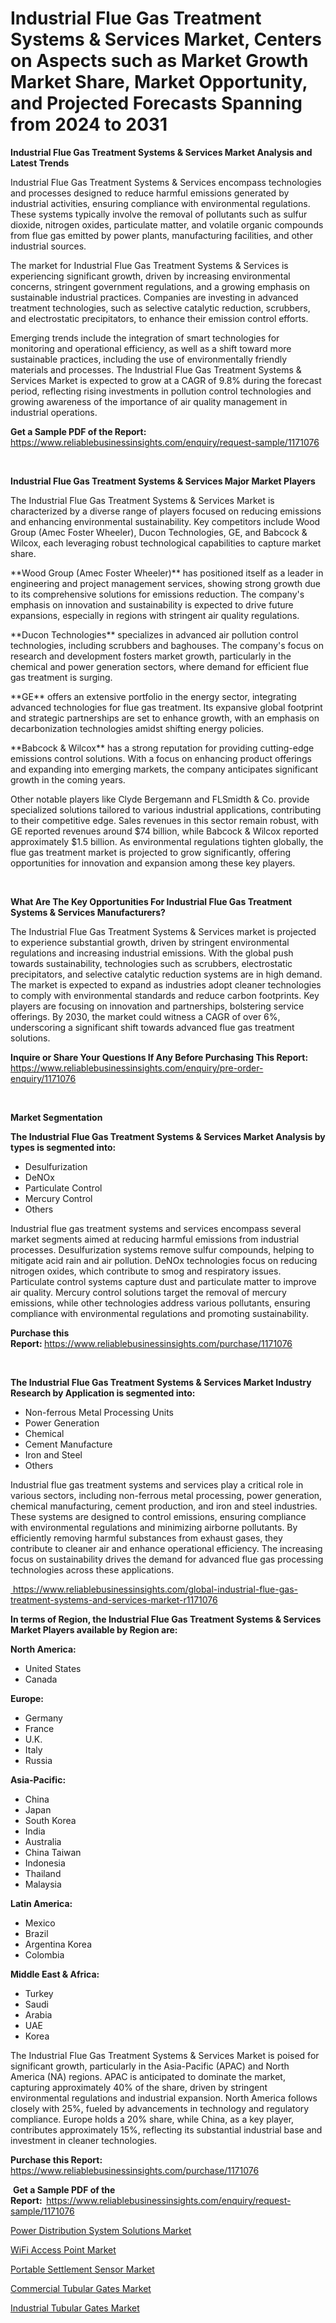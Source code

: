 <p><h1>Industrial Flue Gas Treatment Systems & Services Market, Centers on Aspects such as Market Growth Market Share, Market Opportunity, and Projected Forecasts Spanning from 2024 to 2031</h1></p><p><strong>Industrial Flue Gas Treatment Systems & Services Market Analysis and Latest Trends</strong></p>
<p><p>Industrial Flue Gas Treatment Systems & Services encompass technologies and processes designed to reduce harmful emissions generated by industrial activities, ensuring compliance with environmental regulations. These systems typically involve the removal of pollutants such as sulfur dioxide, nitrogen oxides, particulate matter, and volatile organic compounds from flue gas emitted by power plants, manufacturing facilities, and other industrial sources.</p><p>The market for Industrial Flue Gas Treatment Systems & Services is experiencing significant growth, driven by increasing environmental concerns, stringent government regulations, and a growing emphasis on sustainable industrial practices. Companies are investing in advanced treatment technologies, such as selective catalytic reduction, scrubbers, and electrostatic precipitators, to enhance their emission control efforts.</p><p>Emerging trends include the integration of smart technologies for monitoring and operational efficiency, as well as a shift toward more sustainable practices, including the use of environmentally friendly materials and processes. The Industrial Flue Gas Treatment Systems & Services Market is expected to grow at a CAGR of 9.8% during the forecast period, reflecting rising investments in pollution control technologies and growing awareness of the importance of air quality management in industrial operations.</p></p>
<p><strong>Get a Sample PDF of the Report:&nbsp;</strong> <a href="https://www.reliablebusinessinsights.com/enquiry/request-sample/1171076?utm_campaign=1780&utm_medium=2&utm_source=Github&utm_content=ia&utm_term=30102024&utm_id=industrial-flue-gas-treatment-systems-services">https://www.reliablebusinessinsights.com/enquiry/request-sample/1171076</a></p>
<p>&nbsp;</p>
<p><strong>Industrial Flue Gas Treatment Systems & Services Major Market Players</strong></p>
<p><p>The Industrial Flue Gas Treatment Systems & Services Market is characterized by a diverse range of players focused on reducing emissions and enhancing environmental sustainability. Key competitors include Wood Group (Amec Foster Wheeler), Ducon Technologies, GE, and Babcock & Wilcox, each leveraging robust technological capabilities to capture market share.</p><p>**Wood Group (Amec Foster Wheeler)** has positioned itself as a leader in engineering and project management services, showing strong growth due to its comprehensive solutions for emissions reduction. The company's emphasis on innovation and sustainability is expected to drive future expansions, especially in regions with stringent air quality regulations.</p><p>**Ducon Technologies** specializes in advanced air pollution control technologies, including scrubbers and baghouses. The company's focus on research and development fosters market growth, particularly in the chemical and power generation sectors, where demand for efficient flue gas treatment is surging.</p><p>**GE** offers an extensive portfolio in the energy sector, integrating advanced technologies for flue gas treatment. Its expansive global footprint and strategic partnerships are set to enhance growth, with an emphasis on decarbonization technologies amidst shifting energy policies.</p><p>**Babcock & Wilcox** has a strong reputation for providing cutting-edge emissions control solutions. With a focus on enhancing product offerings and expanding into emerging markets, the company anticipates significant growth in the coming years.</p><p>Other notable players like Clyde Bergemann and FLSmidth & Co. provide specialized solutions tailored to various industrial applications, contributing to their competitive edge. Sales revenues in this sector remain robust, with GE reported revenues around $74 billion, while Babcock & Wilcox reported approximately $1.5 billion. As environmental regulations tighten globally, the flue gas treatment market is projected to grow significantly, offering opportunities for innovation and expansion among these key players.</p></p>
<p>&nbsp;</p>
<p><strong>What Are The Key Opportunities For Industrial Flue Gas Treatment Systems & Services Manufacturers?</strong></p>
<p><p>The Industrial Flue Gas Treatment Systems & Services market is projected to experience substantial growth, driven by stringent environmental regulations and increasing industrial emissions. With the global push towards sustainability, technologies such as scrubbers, electrostatic precipitators, and selective catalytic reduction systems are in high demand. The market is expected to expand as industries adopt cleaner technologies to comply with environmental standards and reduce carbon footprints. Key players are focusing on innovation and partnerships, bolstering service offerings. By 2030, the market could witness a CAGR of over 6%, underscoring a significant shift towards advanced flue gas treatment solutions.</p></p>
<p><strong>Inquire or Share Your Questions If Any Before Purchasing This Report:</strong> <a href="https://www.reliablebusinessinsights.com/enquiry/pre-order-enquiry/1171076?utm_campaign=1780&utm_medium=2&utm_source=Github&utm_content=ia&utm_term=30102024&utm_id=industrial-flue-gas-treatment-systems-services">https://www.reliablebusinessinsights.com/enquiry/pre-order-enquiry/1171076</a></p>
<p>&nbsp;</p>
<p><strong>Market Segmentation</strong></p>
<p><strong>The Industrial Flue Gas Treatment Systems & Services Market Analysis by types is segmented into:</strong></p>
<p><ul><li>Desulfurization</li><li>DeNOx</li><li>Particulate Control</li><li>Mercury Control</li><li>Others</li></ul></p>
<p><p>Industrial flue gas treatment systems and services encompass several market segments aimed at reducing harmful emissions from industrial processes. Desulfurization systems remove sulfur compounds, helping to mitigate acid rain and air pollution. DeNOx technologies focus on reducing nitrogen oxides, which contribute to smog and respiratory issues. Particulate control systems capture dust and particulate matter to improve air quality. Mercury control solutions target the removal of mercury emissions, while other technologies address various pollutants, ensuring compliance with environmental regulations and promoting sustainability.</p></p>
<p><strong>Purchase this Report:&nbsp;</strong><a href="https://www.reliablebusinessinsights.com/purchase/1171076?utm_campaign=1780&utm_medium=2&utm_source=Github&utm_content=ia&utm_term=30102024&utm_id=industrial-flue-gas-treatment-systems-services">https://www.reliablebusinessinsights.com/purchase/1171076</a></p>
<p>&nbsp;</p>
<p><strong>The Industrial Flue Gas Treatment Systems & Services Market Industry Research by Application is segmented into:</strong></p>
<p><ul><li>Non-ferrous Metal Processing Units</li><li>Power Generation</li><li>Chemical</li><li>Cement Manufacture</li><li>Iron and Steel</li><li>Others</li></ul></p>
<p><p>Industrial flue gas treatment systems and services play a critical role in various sectors, including non-ferrous metal processing, power generation, chemical manufacturing, cement production, and iron and steel industries. These systems are designed to control emissions, ensuring compliance with environmental regulations and minimizing airborne pollutants. By efficiently removing harmful substances from exhaust gases, they contribute to cleaner air and enhance operational efficiency. The increasing focus on sustainability drives the demand for advanced flue gas processing technologies across these applications.</p></p>
<p><a href="https://www.reliablebusinessinsights.com/global-industrial-flue-gas-treatment-systems-and-services-market-r1171076?utm_campaign=1780&utm_medium=2&utm_source=Github&utm_content=ia&utm_term=30102024&utm_id=industrial-flue-gas-treatment-systems-services">&nbsp;https://www.reliablebusinessinsights.com/global-industrial-flue-gas-treatment-systems-and-services-market-r1171076</a></p>
<p><strong>In terms of Region, the Industrial Flue Gas Treatment Systems & Services Market Players available by Region are:</strong></p>
<p>
    <p> <strong> North America: </strong>
        <ul>
            <li>United States</li>
            <li>Canada</li>
        </ul>
        </p> 
    <p> <strong> Europe: </strong>
        <ul>
            <li>Germany</li>
            <li>France</li>
            <li>U.K.</li>
            <li>Italy</li>
            <li>Russia</li>
        </ul>
        </p> 
    <p> <strong> Asia-Pacific: </strong>
        <ul>
            <li>China</li>
            <li>Japan</li>
            <li>South Korea</li>
            <li>India</li>
            <li>Australia</li>
            <li>China Taiwan</li>
            <li>Indonesia</li>
            <li>Thailand</li>
            <li>Malaysia</li>
        </ul>
        </p> 
    <p> <strong> Latin America: </strong>
        <ul>
            <li>Mexico</li>
            <li>Brazil</li>
            <li>Argentina Korea</li>
            <li>Colombia</li>
        </ul>
        </p> 
    <p> <strong> Middle East & Africa: </strong>
        <ul>
            <li>Turkey</li>
            <li>Saudi</li>
            <li>Arabia</li>
            <li>UAE</li>
            <li>Korea</li>
        </ul>
    </p>
    </p>
<p><p>The Industrial Flue Gas Treatment Systems & Services Market is poised for significant growth, particularly in the Asia-Pacific (APAC) and North America (NA) regions. APAC is anticipated to dominate the market, capturing approximately 40% of the share, driven by stringent environmental regulations and industrial expansion. North America follows closely with 25%, fueled by advancements in technology and regulatory compliance. Europe holds a 20% share, while China, as a key player, contributes approximately 15%, reflecting its substantial industrial base and investment in cleaner technologies.</p></p>
<p><strong>Purchase this Report: </strong><a href="https://www.reliablebusinessinsights.com/purchase/1171076?utm_campaign=1780&utm_medium=2&utm_source=Github&utm_content=ia&utm_term=30102024&utm_id=industrial-flue-gas-treatment-systems-services">https://www.reliablebusinessinsights.com/purchase/1171076</a></p>
<p>&nbsp;<strong>Get a Sample PDF of the Report:&nbsp;&nbsp;</strong><a href="https://www.reliablebusinessinsights.com/enquiry/request-sample/1171076?utm_campaign=1780&utm_medium=2&utm_source=Github&utm_content=ia&utm_term=30102024&utm_id=industrial-flue-gas-treatment-systems-services">https://www.reliablebusinessinsights.com/enquiry/request-sample/1171076</a></p>
<p><strong></strong></p>
<p><p><a href="https://www.linkedin.com/pulse/power-distribution-system-solutions-market-navigating-challenges-0bbne?utm_campaign=1780&utm_medium=2&utm_source=Github&utm_content=ia&utm_term=30102024&utm_id=industrial-flue-gas-treatment-systems-services">Power Distribution System Solutions Market</a></p><p><a href="https://github.com/ygfu6u/Market-Research-Report-List-1/blob/main/wifi-access-point-market.md?utm_campaign=1780&utm_medium=2&utm_source=Github&utm_content=ia&utm_term=30102024&utm_id=industrial-flue-gas-treatment-systems-services">WiFi Access Point Market</a></p><p><a href="https://www.linkedin.com/pulse/surfing-portable-settlement-sensor-wave-riding-market-currents-bid5e?utm_campaign=1780&utm_medium=2&utm_source=Github&utm_content=ia&utm_term=30102024&utm_id=industrial-flue-gas-treatment-systems-services">Portable Settlement Sensor Market</a></p><p><a href="https://www.linkedin.com/pulse/commercial-tubular-gates-market-strategic-insights-product-pirie?utm_campaign=1780&utm_medium=2&utm_source=Github&utm_content=ia&utm_term=30102024&utm_id=industrial-flue-gas-treatment-systems-services">Commercial Tubular Gates Market</a></p><p><a href="https://www.linkedin.com/pulse/pioneering-growth-analyzing-global-industrial-tubular-gates-se5lf?utm_campaign=1780&utm_medium=2&utm_source=Github&utm_content=ia&utm_term=30102024&utm_id=industrial-flue-gas-treatment-systems-services">Industrial Tubular Gates Market</a></p></p>